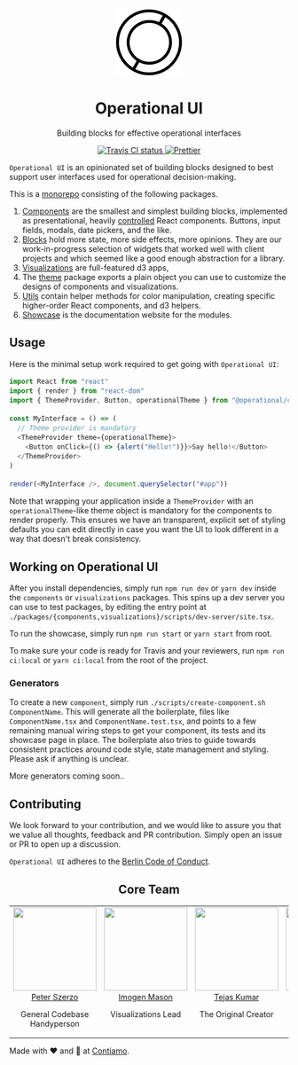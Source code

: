 <div align="center">
  <img width="120" height="120" src="/packages/showcase/static/favicons/__original.png" alt="Operational UI Logo">
  <h1>Operational UI</h1>
  <p>Building blocks for effective operational interfaces</p>
  <a href="https://travis-ci.org/Contiamo/operational-ui" target="_blank">
    <img src="https://img.shields.io/travis/Contiamo/operational-ui.svg" alt="Travis CI status">
  </a>
  <a href="https://github.com/prettier/prettier" target="_blank">
    <img src="https://img.shields.io/badge/code_style-prettier-ff69b4.svg?style=flat-square" alt="Prettier">
  </a>
</div>

`Operational UI` is an opinionated set of building blocks designed to best support user interfaces used for operational decision-making.

This is a [monorepo](https://danluu.com/monorepo/) consisting of the following packages.
1. [Components](https://github.com/Contiamo/operational-ui/tree/master/packages/components) are the smallest and simplest building blocks, implemented as presentational, heavily [controlled](https://reactjs.org/docs/forms.html#controlled-components) React components. Buttons, input fields, modals, date pickers, and the like.
1. [Blocks](https://github.com/Contiamo/operational-ui/tree/master/packages/blocks) hold more state, more side effects, more opinions. They are our work-in-progress selection of widgets that worked well with client projects and which seemed like a good enough abstraction for a library.
1. [Visualizations](https://github.com/Contiamo/operational-ui/tree/master/packages/visualizations) are full-featured d3 apps, 
1. The [theme](https://github.com/Contiamo/operational-ui/tree/master/packages/theme) package exports a plain object you can use to customize the designs of components and visualizations.
1. [Utils](https://github.com/Contiamo/operational-ui/tree/master/packages/utils) contain helper methods for color manipulation, creating specific higher-order React components, and d3 helpers.
1. [Showcase](https://github.com/Contiamo/operational-ui/tree/master/packages/showcase) is the documentation website for the modules.

## Usage

Here is the minimal setup work required to get going with `Operational UI`:

```javascript
import React from "react"
import { render } from "react-dom"
import { ThemeProvider, Button, operationalTheme } from "@operational/components"

const MyInterface = () => (
  // Theme provider is mandatory
  <ThemeProvider theme={operationalTheme}>
    <Button onClick={() => {alert("Hello!")}}>Say hello!</Button>
  </ThemeProvider>
)

render(<MyInterface />, document.querySelector("#app"))
```

Note that wrapping your application inside a `ThemeProvider` with an `operationalTheme`-like theme object is mandatory for the components to render properly. This ensures we have an transparent, explicit set of styling defaults you can edit directly in case you want the UI to look different in a way that doesn't break consistency.

## Working on Operational UI

After you install dependencies, simply run `npm run dev` or `yarn dev` inside the `components` or `visualizations` packages. This spins up a dev server you can use to test packages, by editing the entry point at `./packages/{components,visualizations}/scripts/dev-server/site.tsx`.

To run the showcase, simply run `npm run start` or `yarn start` from root. 

To make sure your code is ready for Travis and your reviewers, run `npm run ci:local` or `yarn ci:local` from the root of the project.

### Generators

To create a new `component`, simply run `./scripts/create-component.sh ComponentName`. This will generate all the boilerplate, files like `ComponentName.tsx` and `ComponentName.test.tsx`, and points to a few remaining manual wiring steps to get your component, its tests and its showcase page in place. The boilerplate also tries to guide towards consistent practices around code style, state management and styling. Please ask if anything is unclear.

More generators coming soon..

## Contributing

We look forward to your contribution, and we would like to assure you that we value all thoughts, feedback and PR contribution. Simply open an issue or PR to open up a discussion.

`Operational UI` adheres to the [Berlin Code of Conduct](http://berlincodeofconduct.org).

<h2 align="center">Core Team</h2>

<table>
  <tbody>
    <tr>
      <td align="center" valign="top">
        <img width="150" height="150" src="https://github.com/peterszerzo.png?s=150">
        <br>
        <a href="https://github.com/peterszerzo">Peter Szerzo</a>
        <p>General Codebase<br/>Handyperson</p>
      </td>
      <td align="center" width="20%" valign="top">
        <img width="150" height="150" src="https://github.com/ImogenF.png?s=150">
        <br>
        <a href="https://github.com/ImogenF">Imogen Mason</a>
        <p>Visualizations Lead</p>
      </td>
      <td align="center" valign="top">
        <img width="150" height="150" src="https://github.com/TejasQ.png?s=150">
        <br>
        <a href="https://github.com/TejasQ">Tejas Kumar</a>
        <p>The Original Creator</p>
      </td>
      <td align="center" valign="top">
        <img width="150" height="150" src="https://github.com/micha-f.png?s=150">
        <br>
        <a href="https://github.com/micha-f">Michael Franzkowiak</a>
        <p>Contributor</p>
      </td>
      <td align="center" valign="top">
        <img width="150" height="150" src="https://github.com/Angarsk8.png?s=150">
        <br>
        <a href="https://github.com/Angarsk8">Andrés García</a>
        <p>Contributor</p>
      </td>
     </tr>
  </tbody>
</table>

Made with ❤️ and 🌵 at [Contiamo](https://contiamo.com).
